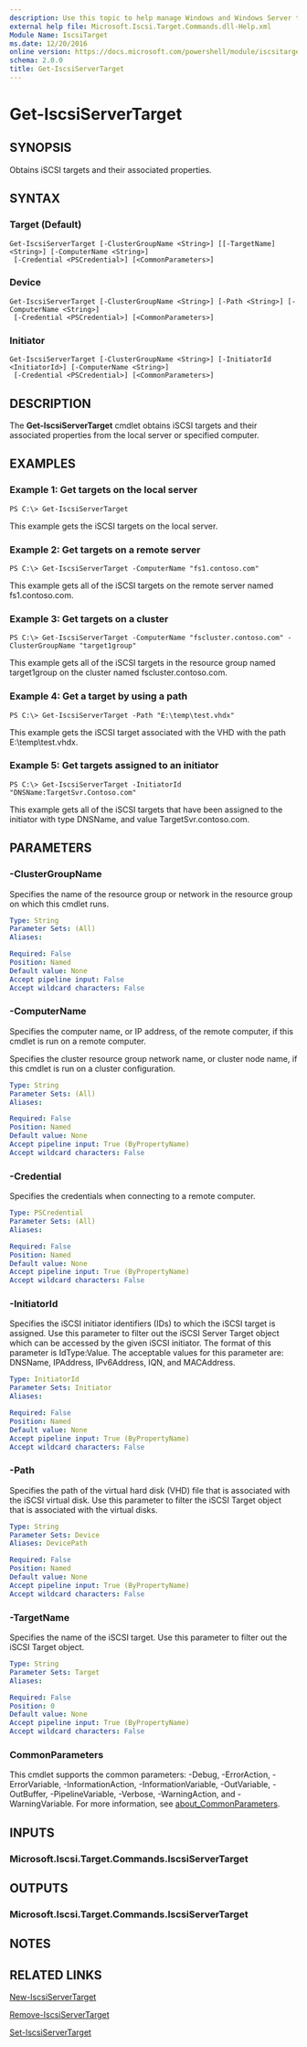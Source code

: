 ```yaml
---
description: Use this topic to help manage Windows and Windows Server technologies with Windows PowerShell.
external help file: Microsoft.Iscsi.Target.Commands.dll-Help.xml
Module Name: IscsiTarget
ms.date: 12/20/2016
online version: https://docs.microsoft.com/powershell/module/iscsitarget/get-iscsiservertarget?view=windowsserver2022-ps&wt.mc_id=ps-gethelp
schema: 2.0.0
title: Get-IscsiServerTarget
---
```


# Get-IscsiServerTarget

## SYNOPSIS
Obtains iSCSI targets and their associated properties.

## SYNTAX

### Target (Default)
```
Get-IscsiServerTarget [-ClusterGroupName <String>] [[-TargetName] <String>] [-ComputerName <String>]
 [-Credential <PSCredential>] [<CommonParameters>]
```

### Device
```
Get-IscsiServerTarget [-ClusterGroupName <String>] [-Path <String>] [-ComputerName <String>]
 [-Credential <PSCredential>] [<CommonParameters>]
```

### Initiator
```
Get-IscsiServerTarget [-ClusterGroupName <String>] [-InitiatorId <InitiatorId>] [-ComputerName <String>]
 [-Credential <PSCredential>] [<CommonParameters>]
```

## DESCRIPTION
The **Get-IscsiServerTarget** cmdlet obtains iSCSI targets and their associated properties from the local server or specified computer.

## EXAMPLES

### Example 1: Get targets on the local server
```
PS C:\> Get-IscsiServerTarget
```

This example gets the iSCSI targets on the local server.

### Example 2: Get targets on a remote server
```
PS C:\> Get-IscsiServerTarget -ComputerName "fs1.contoso.com"
```

This example gets all of the iSCSI targets on the remote server named fs1.contoso.com.

### Example 3: Get targets on a cluster
```
PS C:\> Get-IscsiServerTarget -ComputerName "fscluster.contoso.com" -ClusterGroupName "target1group"
```

This example gets all of the iSCSI targets in the resource group named target1group on the cluster named fscluster.contoso.com.

### Example 4: Get a target by using a path
```
PS C:\> Get-IscsiServerTarget -Path "E:\temp\test.vhdx"
```

This example gets the iSCSI target associated with the VHD with the path E:\temp\test.vhdx.

### Example 5: Get targets assigned to an initiator
```
PS C:\> Get-IscsiServerTarget -InitiatorId "DNSName:TargetSvr.Contoso.com"
```

This example gets all of the iSCSI targets that have been assigned to the initiator with type DNSName, and value TargetSvr.contoso.com.

## PARAMETERS

### -ClusterGroupName
Specifies the name of the resource group or network in the resource group on which this cmdlet runs.

```yaml
Type: String
Parameter Sets: (All)
Aliases: 

Required: False
Position: Named
Default value: None
Accept pipeline input: False
Accept wildcard characters: False
```

### -ComputerName
Specifies the computer name, or IP address, of the remote computer, if this cmdlet is run on a remote computer.

Specifies the cluster resource group network name, or cluster node name, if this cmdlet is run on a cluster configuration.

```yaml
Type: String
Parameter Sets: (All)
Aliases: 

Required: False
Position: Named
Default value: None
Accept pipeline input: True (ByPropertyName)
Accept wildcard characters: False
```

### -Credential
Specifies the credentials when connecting to a remote computer.

```yaml
Type: PSCredential
Parameter Sets: (All)
Aliases: 

Required: False
Position: Named
Default value: None
Accept pipeline input: True (ByPropertyName)
Accept wildcard characters: False
```

### -InitiatorId
Specifies the iSCSI initiator identifiers (IDs) to which the iSCSI target is assigned.
Use this parameter to filter out the iSCSI Server Target object which can be accessed by the given iSCSI initiator.
The format of this parameter is IdType:Value.
The acceptable values for this parameter are: DNSName, IPAddress, IPv6Address, IQN, and MACAddress.

```yaml
Type: InitiatorId
Parameter Sets: Initiator
Aliases: 

Required: False
Position: Named
Default value: None
Accept pipeline input: True (ByPropertyName)
Accept wildcard characters: False
```

### -Path
Specifies the path of the virtual hard disk (VHD) file that is associated with the iSCSI virtual disk.
Use this parameter to filter the iSCSI Target object that is associated with the virtual disks.

```yaml
Type: String
Parameter Sets: Device
Aliases: DevicePath

Required: False
Position: Named
Default value: None
Accept pipeline input: True (ByPropertyName)
Accept wildcard characters: False
```

### -TargetName
Specifies the name of the iSCSI target.
Use this parameter to filter out the iSCSI Target object.

```yaml
Type: String
Parameter Sets: Target
Aliases: 

Required: False
Position: 0
Default value: None
Accept pipeline input: True (ByPropertyName)
Accept wildcard characters: False
```

### CommonParameters
This cmdlet supports the common parameters: -Debug, -ErrorAction, -ErrorVariable, -InformationAction, -InformationVariable, -OutVariable, -OutBuffer, -PipelineVariable, -Verbose, -WarningAction, and -WarningVariable. For more information, see [about_CommonParameters](https://go.microsoft.com/fwlink/?LinkID=113216).

## INPUTS

### Microsoft.Iscsi.Target.Commands.IscsiServerTarget

## OUTPUTS

### Microsoft.Iscsi.Target.Commands.IscsiServerTarget

## NOTES

## RELATED LINKS

[New-IscsiServerTarget](./New-IscsiServerTarget.md)

[Remove-IscsiServerTarget](./Remove-IscsiServerTarget.md)

[Set-IscsiServerTarget](./Set-IscsiServerTarget.md)

